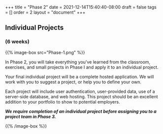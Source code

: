 +++
title = "Phase 2"
date = 2021-12-14T15:40:40-08:00
draft = false
tags = []
order = 2
layout = "document"
+++

## Individual Projects

### (6 weeks)

{{% image-box src="Phase-1.png" %}}

In Phase 2, you will take everything you've learned from the classroom,
exercises, and small projects in Phase I and apply it to an individual project.

Your final individual project will be a complete hosted application.  We will
work with you to suggest a project, or help you to define your own.

Each project will include user authentication, user-provided data, use of a
server-side database, and web hosting. This project should be an excellent
addition to your portfolio to show to potential employers.

***We require completion of an individual project before assigning you to a
project team in Phase&nbsp;3.***

{{% /image-box %}}
